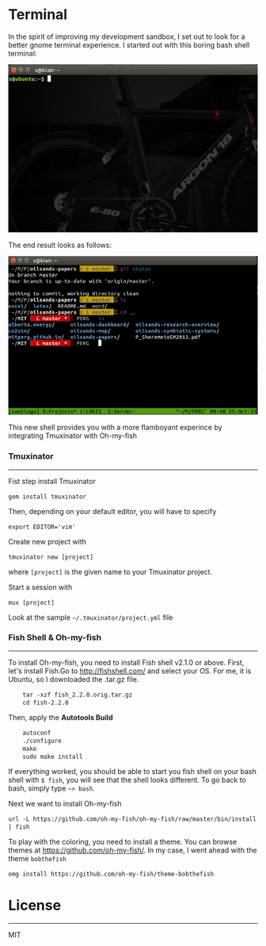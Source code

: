# Terminal

In the spirit of improving my development sandbox, I set out to look for a better gnome terminal experience. I started out with this boring bash shell terminal:

![Old Terminal](/images/terminal_old.png)

The end result looks as follows: 

![New Terminal](/images/terminal_new.png)

This new shell provides you with a more flamboyant experince by integrating Tmuxinator with Oh-my-fish

### Tmuxinator
---

Fist step install Tmuxinator

	gem install tmuxinator

Then, depending on your default editor, you will have to specify

	export EDITOR='vim'


Create new project with 

	tmuxinator new [project]

where `[project]` is the given name to your Tmuxinator project. 


Start a session with 

	mux [project]

Look at the sample `~/.tmuxinator/project.yml` file

### Fish Shell & Oh-my-fish
---

To install Oh-my-fish, you need to install Fish shell v2.1.0 or above. First, let's install Fish.Go to http://fishshell.com/ and select your OS. For me, it is Ubuntu, so I downloaded the .tar.gz file. 

```
	tar -xzf fish_2.2.0.orig.tar.gz
	cd fish-2.2.0
```
Then, apply the **Autotools Build**

```
	autoconf
	./configure
	make
	sudo make install
```

If everything worked, you should be able to start you fish shell on your bash shell with `$ fish`, you will see that the shell looks different. To go back to bash, simply type `~> bash`. 

Next we want to install Oh-my-fish

	url -L https://github.com/oh-my-fish/oh-my-fish/raw/master/bin/install | fish

To play with the coloring, you need to install a theme. You can browse themes at https://github.com/oh-my-fish/. In my case, I went ahead with the theme `bobthefish`

	omg install https://github.com/oh-my-fish/theme-bobthefish


# License
---

MIT